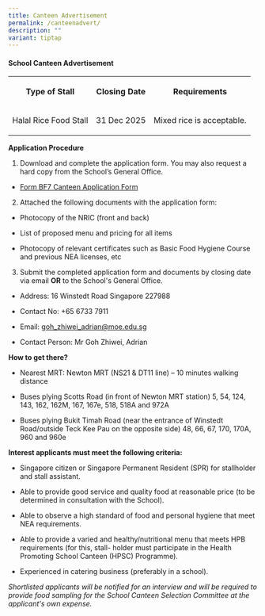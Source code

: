 ```yaml
---
title: Canteen Advertisement
permalink: /canteenadvert/
description: ""
variant: tiptap
---
```

<h4>School Canteen Advertisement</h4>
<table style="minWidth: 75px">
<colgroup>
<col>
<col>
<col>
</colgroup>
<tbody>
<tr>
<th rowspan="1" colspan="1">
<p>Type of Stall</p>
</th>
<th rowspan="1" colspan="1">
<p>Closing Date</p>
</th>
<th rowspan="1" colspan="1">
<p>Requirements</p>
</th>
</tr>
<tr>
<td rowspan="1" colspan="1">
<p>Halal Rice Food Stall</p>
</td>
<td rowspan="1" colspan="1">
<p>31 Dec 2025</p>
</td>
<td rowspan="1" colspan="1">
<p>Mixed rice is acceptable.</p>
</td>
</tr>
</tbody>
</table>
<p><strong>Application Procedure</strong>
</p>
<ol data-tight="true" class="tight">
<li>
<p>Download and complete the application form. You may also request a hard
copy from the School’s General Office.</p>
</li>
</ol>
<ul data-tight="true" class="tight">
<li>
<p><a href="/files/canteenbf7.pdf" rel="noopener noreferrer nofollow" target="_blank">Form BF7 Canteen Application Form</a>
</p>
</li>
</ul>
<ol start="2" data-tight="true" class="tight">
<li>
<p>Attached the following documents with the application form:</p>
</li>
</ol>
<ul data-tight="true" class="tight">
<li>
<p>Photocopy of the NRIC (front and back)</p>
</li>
<li>
<p>List of proposed menu and pricing for all items</p>
</li>
<li>
<p>Photocopy of relevant certificates such as Basic Food Hygiene Course and
previous NEA licenses, etc</p>
</li>
</ul>
<ol start="3" data-tight="true" class="tight">
<li>
<p>Submit the completed application form and documents by closing date via
email <strong>OR</strong> to the School's General Office.</p>
</li>
</ol>
<ul data-tight="true" class="tight">
<li>
<p>Address: 16 Winstedt Road Singapore 227988</p>
</li>
<li>
<p>Contact No: +65 6733 7911</p>
</li>
<li>
<p>Email: <a href="goh_zhiwei_adrian@moe.edu.sg" rel="noopener noreferrer nofollow" target="_blank">goh_zhiwei_adrian@moe.edu.sg</a>
</p>
</li>
<li>
<p>Contact Person: Mr Goh Zhiwei, Adrian</p>
</li>
</ul>
<p><strong>How to get there?</strong>
</p>
<ul data-tight="true" class="tight">
<li>
<p>Nearest MRT: Newton MRT (NS21 &amp; DT11 line) – 10 minutes walking distance</p>
</li>
<li>
<p>Buses plying Scotts Road (in front of Newton MRT station) 5, 54, 124,
143, 162, 162M, 167, 167e, 518, 518A and 972A</p>
</li>
<li>
<p>Buses plying Bukit Timah Road (near the entrance of Winstedt Road/outside
Teck Kee Pau on the opposite side) 48, 66, 67, 170, 170A, 960 and 960e</p>
</li>
</ul>
<p><strong>Interest applicants must meet the following criteria:</strong>
</p>
<ul data-tight="true" class="tight">
<li>
<p>Singapore citizen or Singapore Permanent Resident (SPR) for stallholder
and stall assistant.</p>
</li>
<li>
<p>Able to provide good service and quality food at reasonable price (to
be determined in consultation with the School).</p>
</li>
<li>
<p>Able to observe a high standard of food and personal hygiene that meet
NEA requirements.</p>
</li>
<li>
<p>Able to provide a varied and healthy/nutritional menu that meets HPB requirements
(for this, stall- holder must participate in the Health Promoting School
Canteen (HPSC) Programme).</p>
</li>
<li>
<p>Experienced in catering business (preferably in a school).</p>
</li>
</ul>
<p><em>Shortlisted applicants will be notified for an interview and will be required to provide food sampling for the School Canteen Selection Committee at the applicant's own expense.</em>
</p>